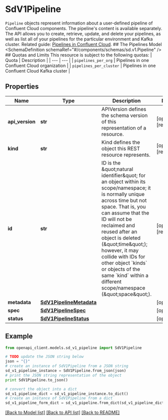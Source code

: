 # SdV1Pipeline

`Pipeline` objects represent information about a user-defined pipeline of Confluent Cloud components. The pipeline's content is available separately.  The API allows you to create, retrieve, update, and delete your pipelines, as well as list all of your pipelines for the particular environment and Kafka cluster.   Related guide: [Pipelines in Confluent Cloud](https://docs.confluent.io/cloud/current/stream-designer/).  ## The Pipelines Model <SchemaDefinition schemaRef=\"#/components/schemas/sd.v1.Pipeline\" />  ## Quotas and Limits This resource is subject to the following quotas:  | Quota | Description | | --- | --- | | `pipelines_per_org` | Pipelines in one Confluent Cloud organization | | `pipelines_per_cluster` | Pipelines in one Confluent Cloud Kafka cluster |

## Properties
Name | Type | Description | Notes
------------ | ------------- | ------------- | -------------
**api_version** | **str** | APIVersion defines the schema version of this representation of a resource. | [optional] [readonly] 
**kind** | **str** | Kind defines the object this REST resource represents. | [optional] [readonly] 
**id** | **str** | ID is the \&quot;natural identifier\&quot; for an object within its scope/namespace; it is normally unique across time but not space. That is, you can assume that the ID will not be reclaimed and reused after an object is deleted (\&quot;time\&quot;); however, it may collide with IDs for other object &#x60;kinds&#x60; or objects of the same &#x60;kind&#x60; within a different scope/namespace (\&quot;space\&quot;). | [optional] [readonly] 
**metadata** | [**SdV1PipelineMetadata**](SdV1PipelineMetadata.md) |  | [optional] 
**spec** | [**SdV1PipelineSpec**](SdV1PipelineSpec.md) |  | [optional] 
**status** | [**SdV1PipelineStatus**](SdV1PipelineStatus.md) |  | [optional] 

## Example

```python
from openapi_client.models.sd_v1_pipeline import SdV1Pipeline

# TODO update the JSON string below
json = "{}"
# create an instance of SdV1Pipeline from a JSON string
sd_v1_pipeline_instance = SdV1Pipeline.from_json(json)
# print the JSON string representation of the object
print SdV1Pipeline.to_json()

# convert the object into a dict
sd_v1_pipeline_dict = sd_v1_pipeline_instance.to_dict()
# create an instance of SdV1Pipeline from a dict
sd_v1_pipeline_form_dict = sd_v1_pipeline.from_dict(sd_v1_pipeline_dict)
```
[[Back to Model list]](../ccloud/README.md#documentation-for-models) [[Back to API list]](../ccloud/README.md#documentation-for-api-endpoints) [[Back to README]](../ccloud/README.md)


